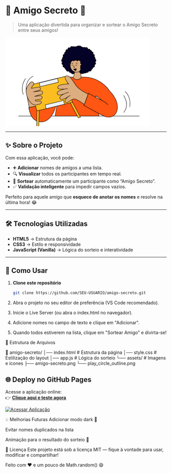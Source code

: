 # 🎉 Amigo Secreto 🎁  

> Uma aplicação divertida para organizar e sortear o Amigo Secreto entre seus amigos!  

![Preview](assets/amigo-secreto.png)  

---

## ✨ Sobre o Projeto
Com essa aplicação, você pode:
- ➕ **Adicionar** nomes de amigos a uma lista.
- 🔍 **Visualizar** todos os participantes em tempo real.
- 🎲 **Sortear** automaticamente um participante como “Amigo Secreto”.
- ✅ **Validação inteligente** para impedir campos vazios.

Perfeito para aquele amigo que **esquece de anotar os nomes** e resolve na última hora! 😂  

---

## 🛠 Tecnologias Utilizadas
- **HTML5** → Estrutura da página  
- **CSS3** → Estilo e responsividade  
- **JavaScript (Vanilla)** → Lógica do sorteio e interatividade  

---

## 🚀 Como Usar

1. **Clone este repositório**  
   ```bash
   git clone https://github.com/SEU-USUARIO/amigo-secreto.git

2.  Abra o projeto no seu editor de preferência (VS Code recomendado).

3.  Inicie o Live Server (ou abra o index.html no navegador).

4.  Adicione nomes no campo de texto e clique em "Adicionar".

5.  Quando todos estiverem na lista, clique em "Sortear Amigo" e divirta-se!


📂 Estrutura de Arquivos
   
📁 amigo-secreto/
│── index.html         # Estrutura da página
│── style.css          # Estilização do layout
│── app.js             # Lógica do sorteio
└── assets/            # Imagens e ícones
    ├── amigo-secreto.png
    └── play_circle_outline.png


## 🌐 Deploy no GitHub Pages
Acesse a aplicação online:  
👉 [**Clique aqui e teste agora**](https://diegorpitoco.github.io/amigo-secreto/)

[![Acessar Aplicação](https://img.shields.io/badge/Acessar%20Projeto-Amigo%20Secreto-brightgreen?style=for-the-badge)](https://diegorpitoco.github.io/amigo-secreto/)


💡 Melhorias Futuras
 Adicionar modo dark 🌙

 Evitar nomes duplicados na lista

 Animação para o resultado do sorteio 🎰

📜 Licença
Este projeto está sob a licença MIT — fique à vontade para usar, modificar e compartilhar!

Feito com ❤️ e um pouco de Math.random() 😄

